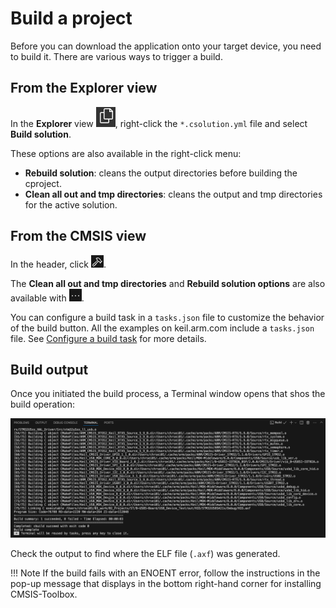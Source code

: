 # Build a project

Before you can download the application onto your target device, you need to build it. There are various ways to trigger a
build.

## From the Explorer view

In the **Explorer** view ![Explorer icon](./images/explorer-icon.png), right-click the `*.csolution.yml` file and select
**Build solution**.

These options are also available in the right-click menu:

- **Rebuild solution**: cleans the output directories before building the cproject.
- **Clean all out and tmp directories**: cleans the output and tmp directories for the active solution.

## From the CMSIS view

In the header, click ![Build icon](./images/build-icon.png).

The **Clean all out and tmp directories** and **Rebuild solution options** are also available with
![Views and More Actions icon](./images/more-actions-icon.png).

You can configure a build task in a `tasks.json` file to customize the behavior of the build button. All the examples on
keil.arm.com include a `tasks.json` file. See [Configure a build task](./configuration.md#configure-a-build-task) for more details.

## Build output

Once you initiated the build process, a Terminal window opens that shos the build operation:

![Build output in Terminal](./images/build-output.png)

Check the output to find where the ELF file (`.axf`) was generated.

!!! Note
    If the build fails with an ENOENT error, follow the instructions in the pop-up message that displays in the bottom
    right-hand corner for installing CMSIS-Toolbox.
